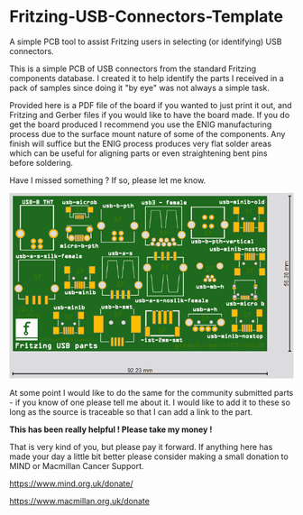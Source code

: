 # Fritzing-USB-Connectors-Template
A simple PCB tool to assist Fritzing users in selecting (or identifying) USB connectors.

This is a simple PCB of USB connectors from the standard Fritzing components database. I created it to help identify the parts I received in a pack of samples since doing it "by eye" was not always a simple task.

Provided here is a PDF file of the board if you wanted to just print it out, and Fritzing and Gerber files if you would like to have the board made. If you do get the board produced I recommend you use the ENIG manufacturing process due to the surface mount nature of some of the components. Any finish will suffice but the ENIG process produces very flat solder areas which can be useful for aligning parts or even straightening bent pins before soldering.

Have I missed something ? If so, please let me know.

![PCB examples](https://github.com/GOTO-GOSUB/Fritzing-USB-Connectors-Template/blob/a8a189bc5a5b2c21239e83616c0e57857e5d7351/Images/Fritzing%20USB%20Parts%20(PCB%20Render).png)

At some point I would like to do the same for the community submitted parts - if you know of one please tell me about it. I would like to add it to these so long as the source is traceable so that I can add a link to the part.

**This has been really helpful ! Please take my money !**

That is very kind of you, but please pay it forward. If anything here has made your day a little bit better please consider making a small donation to MIND or Macmillan Cancer Support.

https://www.mind.org.uk/donate/

https://www.macmillan.org.uk/donate
